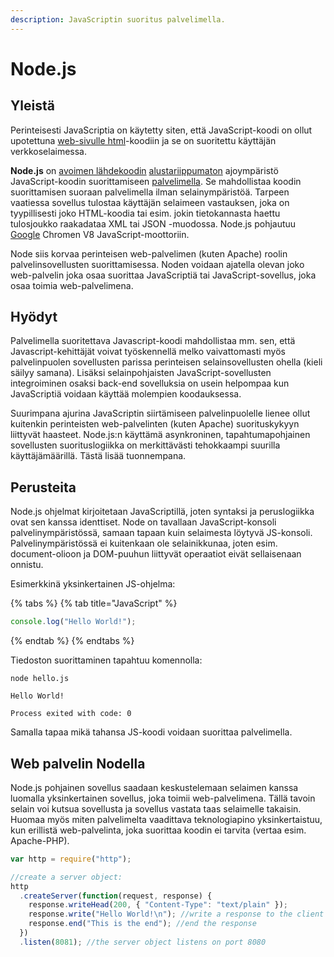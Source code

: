 ```yaml
---
description: JavaScriptin suoritus palvelimella.
---
```


# Node.js

## Yleistä

Perinteisesti JavaScriptia on käytetty siten, että JavaScript-koodi on ollut upotettuna [web-sivulle html](https://fi.wikipedia.org/wiki/Html)-koodiin ja se on suoritettu käyttäjän verkkoselaimessa. 

**Node.js** on [avoimen lähdekoodin](https://fi.wikipedia.org/wiki/Avoin_l%C3%A4hdekoodi) [alustariippumaton](https://fi.wikipedia.org/wiki/Alustariippumaton) ajoympäristö JavaScript-koodin suorittamiseen [palvelimella](https://fi.wikipedia.org/wiki/Palvelin). Se mahdollistaa koodin suorittamisen suoraan palvelimella ilman selainympäristöä. Tarpeen vaatiessa sovellus tulostaa käyttäjän selaimeen vastauksen, joka on tyypillisesti joko HTML-koodia tai esim. jokin tietokannasta haettu tulosjoukko raakadataa XML tai JSON -muodossa. Node.js pohjautuu [Google](https://fi.wikipedia.org/wiki/Google) Chromen V8 JavaScript-moottoriin. 

Node siis korvaa perinteisen web-palvelimen \(kuten Apache\) roolin palvelinsovellusten suorittamisessa. Noden voidaan ajatella olevan joko web-palvelin joka osaa suorittaa JavaScriptiä tai JavaScript-sovellus, joka osaa toimia web-palvelimena.

## Hyödyt

Palvelimella suoritettava Javascript-koodi mahdollistaa mm. sen, että Javascript-kehittäjät voivat työskennellä melko vaivattomasti myös palvelinpuolen sovellusten parissa perinteisen selainsovellusten ohella \(kieli säilyy samana\). Lisäksi selainpohjaisten JavaScript-sovellusten integroiminen osaksi back-end sovelluksia on usein helpompaa kun JavaScriptiä voidaan käyttää molempien koodauksessa.

Suurimpana ajurina JavaScriptin siirtämiseen palvelinpuolelle lienee ollut kuitenkin perinteisten web-palvelinten \(kuten Apache\) suorituskykyyn liittyvät haasteet. Node.js:n käyttämä asynkroninen, tapahtumapohjainen sovellusten suorituslogiikka on merkittävästi tehokkaampi suurilla käyttäjämäärillä.  Tästä lisää tuonnempana.

## Perusteita

Node.js ohjelmat kirjoitetaan JavaScriptillä, joten syntaksi ja peruslogiikka ovat sen kanssa identtiset. Node on tavallaan JavaScript-konsoli palvelinympäristössä, samaan tapaan kuin selaimesta löytyvä JS-konsoli. Palvelinympäristössä ei kuitenkaan ole selainikkunaa, joten esim. document-olioon ja DOM-puuhun liittyvät operaatiot eivät sellaisenaan onnistu.

Esimerkkinä yksinkertainen JS-ohjelma:

{% tabs %}
{% tab title="JavaScript" %}
```javascript
console.log("Hello World!");
```
{% endtab %}
{% endtabs %}

Tiedoston suorittaminen tapahtuu komennolla:

`node hello.js`

```text
Hello World!

Process exited with code: 0
```

Samalla tapaa mikä tahansa JS-koodi voidaan suorittaa palvelimella.

## Web palvelin Nodella

Node.js pohjainen sovellus saadaan keskustelemaan selaimen kanssa luomalla yksinkertainen sovellus, joka toimii web-palvelimena. Tällä tavoin selain voi kutsua sovellusta ja sovellus vastata taas selaimelle takaisin. Huomaa myös miten palvelimelta vaadittava teknologiapino yksinkertaistuu, kun erillistä web-palvelinta, joka suorittaa koodin ei tarvita \(vertaa esim. Apache-PHP\).

```javascript
var http = require("http");

//create a server object:
http
  .createServer(function(request, response) {
    response.writeHead(200, { "Content-Type": "text/plain" });
    response.write("Hello World!\n"); //write a response to the client
    response.end("This is the end"); //end the response
  })
  .listen(8081); //the server object listens on port 8080
```





